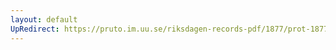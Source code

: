 ```yaml
---
layout: default
UpRedirect: https://pruto.im.uu.se/riksdagen-records-pdf/1877/prot-1877--ak--053.pdf
---
```

